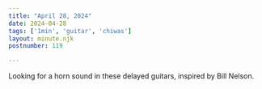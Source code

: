 ```yaml
---
title: "April 28, 2024"
date: 2024-04-28
tags: ['1min', 'guitar', 'chiwas']
layout: minute.njk
postnumber: 119

---
```


Looking for a horn sound in these delayed guitars, inspired by Bill Nelson. 